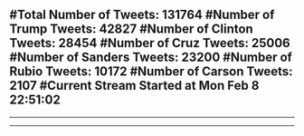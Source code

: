 #Total Number of Tweets: 131764 
#Number of Trump Tweets: 42827
#Number of Clinton Tweets: 28454
#Number of Cruz Tweets: 25006
#Number of Sanders Tweets: 23200
#Number of Rubio Tweets: 10172
#Number of Carson Tweets: 2107
#Current Stream Started at Mon Feb  8 22:51:02
---
---
---
